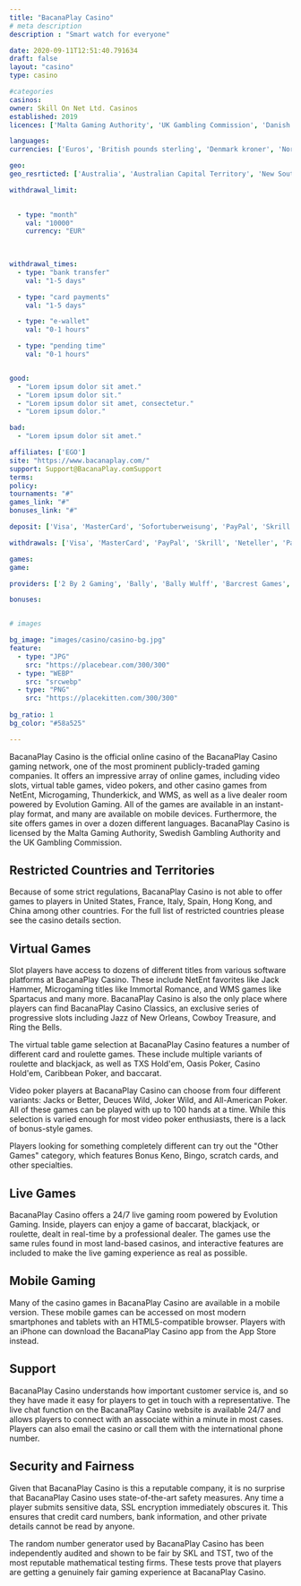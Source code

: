 ```yaml
---
title: "BacanaPlay Casino"
# meta description
description : "Smart watch for everyone"

date: 2020-09-11T12:51:40.791634
draft: false
layout: "casino" 
type: casino

#categories
casinos: 
owner: Skill On Net Ltd. Casinos
established: 2019
licences: ['Malta Gaming Authority', 'UK Gambling Commission', 'Danish Gambling Authority']

languages: 
currencies: ['Euros', 'British pounds sterling', 'Denmark kroner', 'Norwegian kroner']

geo: 
geo_resrticted: ['Australia', 'Australian Capital Territory', 'New South Wales', 'Northern Territory', 'Queensland', 'South Australia', 'Tasmania', 'Victoria', 'Western Australia', 'Belgium', 'Cyprus', 'Czech Republic', 'Estonia', 'France', 'Germany', 'Schleswig-Holstein', 'Greece', 'Iran', 'Israel', 'Italy', 'Lithuania', 'Mexico', 'Philippines', 'Portugal', 'Puerto Rico', 'Romania', 'Serbia', 'Singapore', 'Slovakia', 'Slovenia', 'Spain', 'Sweden', 'Switzerland', 'Turkey', 'United States', 'Alabama', 'Alaska', 'American Samoa', 'Arizona', 'Arkansas', 'California', 'Colorado', 'Connecticut', 'Delaware', 'District of Columbia', 'Florida', 'Georgia(US)', 'Guam', 'Hawaii', 'Idaho', 'Illinois', 'Indiana', 'Iowa', 'Kansas', 'Kentucky', 'Louisiana', 'Maine', 'Maryland', 'Massachusetts', 'Michigan', 'Minnesota', 'Mississippi', 'Missouri', 'Montana', 'Nebraska', 'Nevada', 'New Hampshire', 'New Jersey', 'New Mexico', 'New York', 'North Carolina', 'North Dakota', 'Northern Mariana Islands', 'Ohio', 'Oklahoma', 'Oregon', 'Pennsylvania', 'Rhode Island', 'South Carolina', 'South Dakota', 'Tennessee', 'Texas', 'U.S. Virgin Islands', 'Utah', 'Vermont', 'Virginia', 'Washington', 'West Virginia', 'Wisconsin', 'Wyoming']

withdrawal_limit:

  
  - type: "month"
    val: "10000"
    currency: "EUR"
  
  

withdrawal_times:
  - type: "bank transfer"
    val: "1-5 days"

  - type: "card payments"
    val: "1-5 days"

  - type: "e-wallet"
    val: "0-1 hours"

  - type: "pending time"
    val: "0-1 hours"


good:
  - "Lorem ipsum dolor sit amet."
  - "Lorem ipsum dolor sit."
  - "Lorem ipsum dolor sit amet, consectetur."
  - "Lorem ipsum dolor."

bad:
  - "Lorem ipsum dolor sit amet."

affiliates: ['EGO']
site: "https://www.bacanaplay.com/"
support: Support@BacanaPlay.comSupport
terms:
policy:
tournaments: "#"
games_link: "#"
bonuses_link: "#"

deposit: ['Visa', 'MasterCard', 'Sofortuberweisung', 'PayPal', 'Skrill', 'Neteller', 'Paysafe Card', 'EcoPayz', 'Trustly', 'Citadel Instant Banking', 'Fast Bank Transfer', 'GiroPay']

withdrawals: ['Visa', 'MasterCard', 'PayPal', 'Skrill', 'Neteller', 'Paysafe Card', 'EcoPayz', 'Bank Wire Transfer', 'Trustly']

games: 
game:

providers: ['2 By 2 Gaming', 'Bally', 'Bally Wulff', 'Barcrest Games', 'Big Time Gaming', 'Blueprint Gaming', 'EGT Interactive', 'Elk Studios', 'Foxium', 'Grand Vision Gaming (GVG)', 'GameArt', 'Gamomat', 'Ganapati', 'IGT (WagerWorks)', 'Just For The Win', 'Lightning Box', 'Merkur Gaming', 'Microgaming', 'Nyx Interactive', 'NetEnt', 'NextGen Gaming', 'Old Skool Studios', "Play'n GO", 'Pragmatic Play', 'Rabcat', 'Realistic Games', 'Red Tiger Gaming', 'Reel Time Gaming', 'Relax Gaming', 'Shuffle Master', 'Slingo', 'Stakelogic', 'Thunderkick', 'WMS', 'Yggdrasil Gaming']

bonuses:


# images

bg_image: "images/casino/casino-bg.jpg"  
feature:
  - type: "JPG" 
    src: "https://placebear.com/300/300"
  - type: "WEBP"
    src: "srcwebp"
  - type: "PNG"
    src: "https://placekitten.com/300/300"  
 
bg_ratio: 1 
bg_color: "#58a525"  

---
```


BacanaPlay Casino is the official online casino of the BacanaPlay Casino gaming network, one of the most prominent publicly-traded gaming companies. It offers an impressive array of online games, including video slots, virtual table games, video pokers, and other casino games from NetEnt, Microgaming, Thunderkick, and WMS, as well as a live dealer room powered by Evolution Gaming. All of the games are available in an instant-play format, and many are available on mobile devices. Furthermore, the site offers games in over a dozen different languages. BacanaPlay Casino is licensed by the Malta Gaming Authority, Swedish Gambling Authority and the UK Gambling Commission.

## Restricted Countries and Territories
Because of some strict regulations, BacanaPlay Casino is not able to offer games to players in United States, France, Italy, Spain, Hong Kong, and China among other countries. For the full list of restricted countries please see the casino details section.

## Virtual Games
Slot players have access to dozens of different titles from various software platforms at BacanaPlay Casino. These include NetEnt favorites like Jack Hammer, Microgaming titles like Immortal Romance, and WMS games like Spartacus and many more. BacanaPlay Casino is also the only place where players can find BacanaPlay Casino Classics, an exclusive series of progressive slots including Jazz of New Orleans, Cowboy Treasure, and Ring the Bells.

The virtual table game selection at BacanaPlay Casino features a number of different card and roulette games. These include multiple variants of roulette and blackjack, as well as TXS Hold'em, Oasis Poker, Casino Hold'em, Caribbean Poker, and baccarat.

Video poker players at BacanaPlay Casino can choose from four different variants: Jacks or Better, Deuces Wild, Joker Wild, and All-American Poker. All of these games can be played with up to 100 hands at a time. While this selection is varied enough for most video poker enthusiasts, there is a lack of bonus-style games.

Players looking for something completely different can try out the "Other Games" category, which features Bonus Keno, Bingo, scratch cards, and other specialties.

## Live Games
BacanaPlay Casino offers a 24/7 live gaming room powered by Evolution Gaming. Inside, players can enjoy a game of baccarat, blackjack, or roulette, dealt in real-time by a professional dealer. The games use the same rules found in most land-based casinos, and interactive features are included to make the live gaming experience as real as possible.

## Mobile Gaming
Many of the casino games in BacanaPlay Casino are available in a mobile version. These mobile games can be accessed on most modern smartphones and tablets with an HTML5-compatible browser. Players with an iPhone can download the BacanaPlay Casino app from the App Store instead.

## Support
BacanaPlay Casino understands how important customer service is, and so they have made it easy for players to get in touch with a representative. The live chat function on the BacanaPlay Casino website is available 24/7 and allows players to connect with an associate within a minute in most cases. Players can also email the casino or call them with the international phone number.

## Security and Fairness
Given that BacanaPlay Casino is this a reputable company, it is no surprise that BacanaPlay Casino uses state-of-the-art safety measures. Any time a player submits sensitive data, SSL encryption immediately obscures it. This ensures that credit card numbers, bank information, and other private details cannot be read by anyone.

The random number generator used by BacanaPlay Casino has been independently audited and shown to be fair by SKL and TST, two of the most reputable mathematical testing firms. These tests prove that players are getting a genuinely fair gaming experience at BacanaPlay Casino.